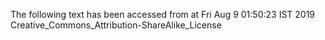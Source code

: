 The following text has been accessed from at Fri Aug 9 01:50:23 IST 2019
Creative_Commons_Attribution-ShareAlike_License
